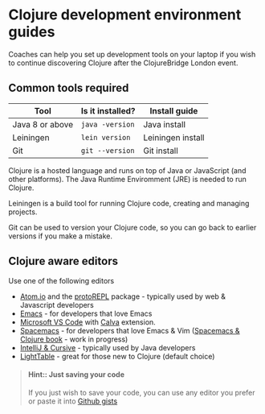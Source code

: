 # Clojure development environment guides

Coaches can help you set up development tools on your laptop if you wish to continue discovering Clojure after the ClojureBridge London event.

## Common tools required

| Tool            | Is it installed? | Install guide     |
|-----------------|------------------|-------------------|
| Java 8 or above | `java -version`  | Java install      |
| Leiningen       | `lein version`   | Leiningen install |
| Git             | `git --version`  | Git install       |

Clojure is a hosted language and runs on top of Java or JavaScript (and other platforms).  The Java Runtime Enviromment (JRE) is needed to run Clojure.

Leiningen is a build tool for running Clojure code, creating and managing projects.

Git can be used to version your Clojure code, so you can go back to earlier versions if you make a mistake.


## Clojure aware editors

Use one of the following editors

* [Atom.io](https://atom.io/) and the [protoREPL](https://atom.io/packages/proto-repl#installation) package - typically used by web & Javascript developers
* [Emacs](https://cider.readthedocs.io/) - for developers that love Emacs
* [Microsoft VS Code](https://code.visualstudio.com/) with [Calva](https://marketplace.visualstudio.com/items?itemName=cospaia.clojure4vscode) extension.
* [Spacemacs](http://spacemacs.org/) - for developers that love Emacs & Vim ([Spacemacs & Clojure book](https://practicalli.github.io/spacemacs/install-spacemacs/) - work in progress)
* [IntelliJ & Cursive](https://cursive-ide.com/userguide/) - typically used by Java developers
* [LightTable](https://github.com/ClojureBridgeLondon/curriculum/blob/gh-pages/outline/setup.md) - great for those new to Clojure (default choice)


> #### Hint:: Just saving your code
> If you just wish to save your code, you can use any editor you prefer or paste it into [Github gists](https://gist.github.com/)
